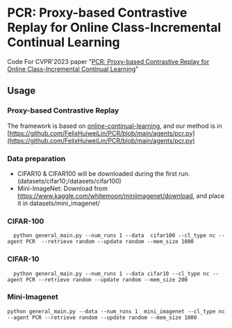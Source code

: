 # PCR: Proxy-based Contrastive Replay for Online Class-Incremental Continual Learning
Code For CVPR'2023 paper "[PCR: Proxy-based Contrastive Replay for Online Class-Incremental Continual Learning](https://arxiv.org/abs/2304.04408)"

## Usage
### Proxy-based Contrastive Replay
The framework is based on [online-continual-learning](https://github.com/RaptorMai/online-continual-learning), and our method is in [https://github.com/FelixHuiweiLin/PCR/blob/main/agents/pcr.py](https://github.com/FelixHuiweiLin/PCR/blob/main/agents/pcr.py)

### Data preparation
- CIFAR10 & CIFAR100 will be downloaded during the first run. (datasets/cifar10;/datasets/cifar100)
- Mini-ImageNet: Download from https://www.kaggle.com/whitemoon/miniimagenet/download, and place it in datasets/mini_imagenet/


### CIFAR-100
```shell
  python general_main.py --num_runs 1 --data  cifar100 --cl_type nc --agent PCR  --retrieve random --update random --mem_size 1000
 ```

 ### CIFAR-10
```shell
  python general_main.py --num_runs 1 --data cifar10 --cl_type nc --agent PCR --retrieve random --update random --mem_size 200
 ```
 
 ### Mini-Imagenet
```shell
python general_main.py --data --num_runs 1  mini_imagenet --cl_type nc --agent PCR --retrieve random --update random --mem_size 1000
 ```
 
